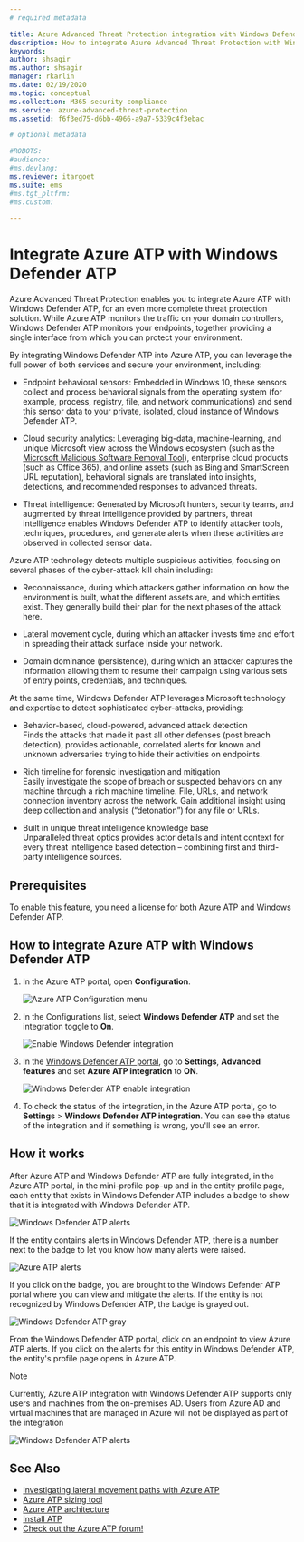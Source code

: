 ```yaml
---
# required metadata

title: Azure Advanced Threat Protection integration with Windows Defender ATP
description: How to integrate Azure Advanced Threat Protection with Windows Defender ATP for full threat detection coverage
keywords:
author: shsagir
ms.author: shsagir
manager: rkarlin
ms.date: 02/19/2020
ms.topic: conceptual
ms.collection: M365-security-compliance
ms.service: azure-advanced-threat-protection
ms.assetid: f6f3ed75-d6bb-4966-a9a7-5339c4f3ebac

# optional metadata

#ROBOTS:
#audience:
#ms.devlang:
ms.reviewer: itargoet
ms.suite: ems
#ms.tgt_pltfrm:
#ms.custom:

---
```


# Integrate Azure ATP with Windows Defender ATP

Azure Advanced Threat Protection enables you to integrate Azure ATP with Windows Defender ATP, for an even more complete threat protection solution. While Azure ATP monitors the traffic on your domain controllers, Windows Defender ATP monitors your endpoints, together providing a single interface from which you can protect your environment.

By integrating Windows Defender ATP into Azure ATP, you can leverage the full power of both services and secure your environment, including:

- Endpoint behavioral sensors: Embedded in Windows 10, these sensors collect and process behavioral signals from the operating system (for example, process, registry, file, and network communications) and send this sensor data to your private, isolated, cloud instance of Windows Defender ATP.

- Cloud security analytics: Leveraging big-data, machine-learning, and unique Microsoft view across the Windows ecosystem (such as the [Microsoft Malicious Software Removal Tool](https://www.microsoft.com/download/malicious-software-removal-tool-details.aspx)), enterprise cloud products (such as Office 365), and online assets (such as Bing and SmartScreen URL reputation), behavioral signals are translated into insights, detections, and recommended responses to advanced threats.

- Threat intelligence: Generated by Microsoft hunters, security teams, and augmented by threat intelligence provided by partners, threat intelligence enables Windows Defender ATP to identify attacker tools, techniques, procedures, and generate alerts when these activities are observed in collected sensor data.

Azure ATP technology detects multiple suspicious activities, focusing on several phases of the cyber-attack kill chain including:

- Reconnaissance, during which attackers gather information on how the environment is built, what the different assets are, and which entities exist. They generally build their plan for the next phases of the attack here.

- Lateral movement cycle, during which an attacker invests time and effort in spreading their attack surface inside your network.

- Domain dominance (persistence), during which an attacker captures the information allowing them to resume their campaign using various sets of entry points, credentials, and techniques.

At the same time, Windows Defender ATP leverages Microsoft technology and expertise to detect sophisticated cyber-attacks, providing:

- Behavior-based, cloud-powered, advanced attack detection  
Finds the attacks that made it past all other defenses (post breach detection), provides actionable, correlated alerts for known and unknown adversaries trying to hide their activities on endpoints.

- Rich timeline for forensic investigation and mitigation  
Easily investigate the scope of breach or suspected behaviors on any machine through a rich machine timeline. File, URLs, and network connection inventory across the network. Gain additional insight using deep collection and analysis (“detonation”) for any file or URLs.

- Built in unique threat intelligence knowledge base  
Unparalleled threat optics provides actor details and intent context for every threat intelligence based detection – combining first and third-party intelligence sources.

## Prerequisites

To enable this feature, you need a license for both Azure ATP and Windows Defender ATP.

## How to integrate Azure ATP with Windows Defender ATP

1. In the Azure ATP portal, open **Configuration**.

    ![Azure ATP Configuration menu](./media/atp-configuration-wd.png)
2. In the Configurations list, select **Windows Defender ATP** and set the integration toggle to **On**.

    ![Enable Windows Defender integration](./media/enable-integration.png)

3. In the [Windows Defender ATP portal](https://securitycenter.windows.com/preferences/advanced), go to **Settings**, **Advanced features** and set **Azure ATP integration** to **ON**.

    ![Windows Defender ATP enable integration](./media/wd-atp-enable.png)

4. To check the status of the integration, in the Azure ATP portal, go to **Settings** > **Windows Defender ATP integration**. You can see the status of the integration and if something is wrong, you'll see an error.

## How it works

After Azure ATP and Windows Defender ATP are fully integrated, in the Azure ATP portal, in the mini-profile pop-up and in the entity profile page, each entity that exists in Windows Defender ATP includes a badge to show that it is integrated with Windows Defender ATP.

 ![Windows Defender ATP alerts](./media/profile-alerts-wd.png)

If the entity contains alerts in Windows Defender ATP, there is a number next to the badge to let you know how many alerts were raised.

 ![Azure ATP alerts](./media/atp-integrated-wd-icon-alerts.png)

If you click on the badge, you are brought to the Windows Defender ATP portal where you can view and mitigate the alerts. If the entity is not recognized by Windows Defender ATP, the badge is grayed out.

 ![Windows Defender ATP gray](./media/wd-grey.png)

From the Windows Defender ATP portal, click on an endpoint to view Azure ATP alerts. If you click on the alerts for this entity in Windows Defender ATP, the entity's profile page opens in Azure ATP.

 > [!NOTE]
 > Currently, Azure ATP integration with Windows Defender ATP supports only users and machines from the on-premises AD. Users from Azure AD and virtual machines that are managed in Azure will not be displayed as part of the integration

![Windows Defender ATP alerts](./media/wd-atp-alerts.png)

## See Also

- [Investigating lateral movement paths with Azure ATP](use-case-lateral-movement-path.md)
- [Azure ATP sizing tool](https://aka.ms/aatpsizingtool)
- [Azure ATP architecture](atp-architecture.md)
- [Install ATP](install-atp-step1.md)
- [Check out the Azure ATP forum!](https://aka.ms/azureatpcommunity)
